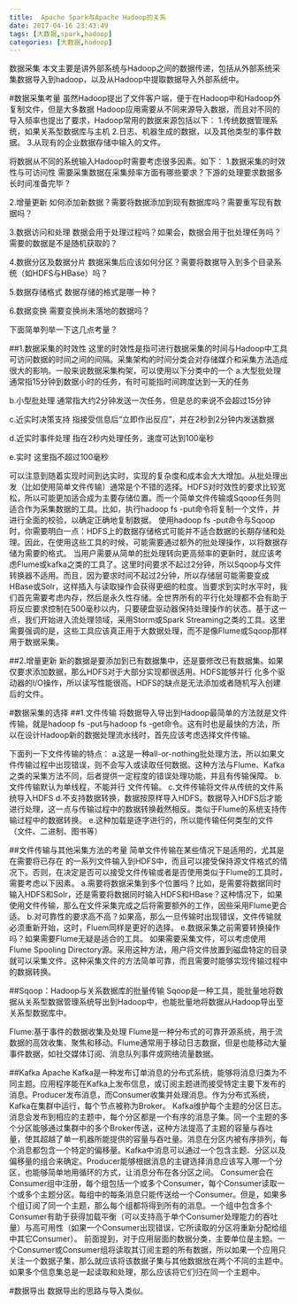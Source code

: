 ```yaml
---
title:  Apache Spark与Apache Hadoop的关系
date: 2017-04-16 23:43:49
tags: [大数据,spark,hadoop]
categories: [大数据,hadoop]
---
```

数据采集
本文主要是讲外部系统与Hadoop之间的数据传递，包括从外部系统采集数据导入到hadoop，以及从Hadoop中提取数据导入外部系统中。

#数据采集考量
虽然Hadoop提出了文件客户端，便于在Hadoop中和Hadoop外复制文件，但是大多数据 Hadoop应用需要从不同来源导入数据，而且对不同的导入频率也提出了要求，Hadoop常用的数据来源包括以下：
1.传统数据管理系统，如果关系型数据库与主机
2.日志、机器生成的数据，以及其他类型的事件数据。
3.从现有的企业数据存储中输入的文件。

将数据从不同的系统输入Hadoop时需要考虑很多因素。如下：
1.数据采集的时效性与可访问性
需要采集数据在采集频率方面有哪些要求？下游的处理要求数据多长时间准备完毕？

2.增量更新
如何添加新数据？需要将数据添加到现有数据库吗？需要重写现有数据吗？

3.数据访问和处理
数据会用于处理过程吗？如果会，数据会用于批处理任务吗？需要的数据是不是随机获取的？

4.数据分区及数据分片
数据采集后应该如何分区？需要将数据导入到多个目录系统（如HDFS与HBase）吗？

5.数据存储格式
数据存储的格式是哪一种？

6.数据变换
需要变换尚未落地的数据吗？

下面简单列举一下这几点考量？

##1.数据采集的时效性
这里的时效性是指可进行数据采集的时间与Hadoop中工具可访问数据的时间之间的间隔。采集架构的时间分类会对存储媒介和采集方法造成很大的影响。一般来说数据采集构架，可以使用以下分类中的一个
a.大型批处理
通常指15分钟到数据小时的任务，有时可能指时间跨度达到一天的任务

b.小型批处理
通常指大约2分钟发送一次任务，但是总的来说不会超过15分钟

c.近实时决策支持
指接受信息后“立即作出反应”，并在2秒到2分钟内发送数据

d.近实时事件处理
指在2秒内处理任务，速度可达到100毫秒

e.实时
这里指不超过100毫秒

可以注意到随着实现时间到达实时，实现的复杂度和成本会大大增加。从批处理出发（比如使用简单文件传输）通常是个不错的选择。HDFS对时效性的要求比较宽松，所以可能更加适合成为主要存储位置。而一个简单文件传输或Sqoop任务则适合作为采集数据的工具。比如，执行hadoop fs -put命令将复制一个文件，并进行全面的校验，以确定正确地复制数据。
使用hadoop fs -put命令与Sqoop时，你需要明白一点：HDFS上的数据存储格式可能并不适合数据的长期存储和处理。因此，在使用这些工具的时候，可能需要通过额外的批处理操作，以将数据存储为需要的格式。
当用户需要从简单的批处理转向更高频率的更新时，就应该考虑Flume或kafka之类的工具了。这里时间要求不起过2分钟，所以Sqoop与文件转换器不适用。而且，因为要求时间不起过2分钟，所以存储层可能需要变成HBase或Solr，这样插入与读取操作会获得更细的粒度。当要求到实时水平时，我们首先需要考虑内存，然后是永久性存储。全世界所有的平行化处理都不会有助于将反应要求控制在500毫秒以内，只要硬盘驱动器保持处理操作的状态。基于这一点，我们开始进入流处理领域，采用Storm或Spark Streaming之类的工具。这里需要强调的是，这些工具应该真正用于大数据处理，而不是像Flume或Sqoop那样用于数据采集。

##2.增量更新
新的数据是要添加到已有数据集中，还是要修改已有数据集。如果仅要求添加数据，那么HDFS对于大部分实现都很适用。HDFS能够并行 化多个驱动器的I/O操作，所以读写性能很高。HDFS的缺点是无法添加或者随机写入创建后的文件。

#数据采集的选择
##1.文件传输
将数据导入导出到Hadoop最简单的方法就是文件传输，就是hadoop fs -put与hadoop fs -get命令。这有时也是最快的方法，所以在设计Hadoop新的数据处理流水线时，首先应该考虑选择文件传输。

下面列一下文件传输的特点：
a.这是一种all-or-nothing批处理方法，所以如果文件传输过程中出现错误，则不会写入或读取任何数据。这种方法与Flume、Kafka之类的采集方法不同，后者提供一定程度的错误处理功能，并且有传输保障。
b.文件传输默认为单线程，不能并行 文件传输。
c.文件传输将文件从传统的文件系统导入HDFS
d.不支持数据转换，数据按原样导入HDFS。数据导入HDFS后才能进行处理，这一点与传输过程中的数据转换截然相反。类似于Flume的系统支持传输过程中的数据转换。
e.这种加载是逐字进行的，所以能传输任何类型的文件（文件、二进制、图书等）

##文件传输与其他采集方法的考量
简单文件传输在某些情况下是适用的，尤其是在需要将已存在 的一系列文件输入到HDFS中，而且可以接受保持源文件格式的情况下。否则，在决定是否可以接受文件传输或者是否使用类似于Flume的工具时，需要考虑以下因素。
a.需要将数据采集到多个位置吗？比如，是需要将数据同时输入HDFS和Solr，还是需要将数据同时输入HDFS和HBase？这种情况下，如果使用文件传输，那么在文件采集完成之后将需要额外的工作，因些采用Flume更合适。
b.对可靠性的要求高不高？如果高，那么一旦传输时出现错误，文件传输就必须重新开始，这时，Fluem同样是更好的选择。
e.数据采集之前需要转换操作吗？如果需要Flume无疑是适合的工具。
如果需要采集文件，可以考虑使用Flume Spooling  Directory源。采用这种方法，用户将文件放置到磁盘特定的目录就可以采集文件。这种采集文件的方法简单可靠，而且需要时能够实现传输过程中的数据转换。

##Sqoop：Hadoop与关系数据库的批量传输
Sqoop是一种工具，能批量地将数据从关系型数据管理系统导出到Hadoop中，也能批量地将数据从Hadoop导出至关系型数据库中。

Flume:基于事件的数据收集及处理
Flume是一种分布式的可靠开源系统，用于流数据的高效收集、聚焦和移动。Flume通常用于移动日志数据，但是也能移动大量事件数据，如社交媒体订阅、消息队列事件或网络流量数据。

##Kafka
Apache Kafka是一种发布订单消息的分布式系统，能够将消息归类为不同主题。应用程序能在Kafka上发布信息，或订阅主题进而接受特定主要下发布的消息。Producer发布消息，而Consumer收集并处理消息。作为分布式系统，Kafka在集群中运行，每个节点被称为Broker。
Kafka维护每个主题的分区日志。消息会发布到相应的主题中，每个分区都是一个有序的消息子集。同一个主题的多个分区能够通过集群中的多个Broker传送，这种方法提高了主题的容量与吞吐量，使其超越了单一机器所能提供的容量与吞吐量。消息在分区内被有序排列，每个消息都包含一个特定的偏移量。Kafka中消息可以通过一个包含主题、分区以及偏移量的组合来确定。Producer能够根据消息的主键选择消息应该写入哪一个分区，也能够简单地用循环的方式，让消息分布在各分区之间。
Consumer会在Consumer组中注册，每个组包括一个或多个Consumer，每个Consumer读取一个或多个主题分区。每组中的每条消息只能传送给一个Consumer。但是，如果多个组订阅了同一个主题，那么每个组都将得到所有的消息。一个组中包含多个Consumer有助于获得加载平衡（可以支持高于单个Consumer处理能力的吞吐量）与高可用性（如果一个Consumer出现错误，它所读取的分区将重新分配给组中其它Consumer）。
前面提到，对于应用层面的数据分类，主要单位是主题。一个Consumer或Consumer组将读取其订阅主题的所有数据，所以如果一个应用只关注一个数据子集，那么就应该将该数据子集与其他数据放在两个不同的主题中。如果多个信息集总是一起读取和处理，那么应该将它们归在同一个主题中。

#数据导出
数据导出的思路与导入类似。






